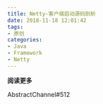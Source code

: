 ```yaml
---
title: Netty-客户端启动源码剖析
date: 2018-11-18 12:01:42
tags: 
- 原创
categories: 
- Java
- Framework
- Netty
---
```


__阅读更多__

<!--more-->

AbstractChannel#512
